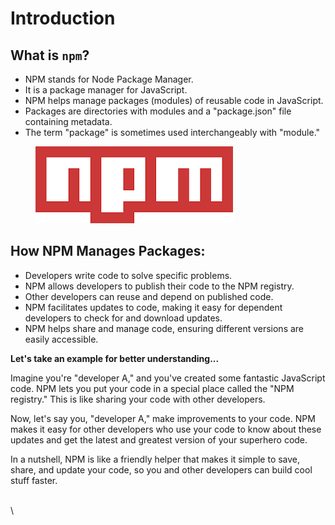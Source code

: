 # Introduction

## **What is `npm`?**

* NPM stands for Node Package Manager.
* It is a package manager for JavaScript.
* NPM helps manage packages (modules) of reusable code in JavaScript.
* Packages are directories with modules and a "package.json" file containing metadata.
* The term "package" is sometimes used interchangeably with "module."

<figure><img src=".gitbook/assets/npm.png" alt=""><figcaption></figcaption></figure>

## How NPM Manages Packages:

* Developers write code to solve specific problems.
* NPM allows developers to publish their code to the NPM registry.
* Other developers can reuse and depend on published code.
* NPM facilitates updates to code, making it easy for dependent developers to check for and download updates.
* NPM helps share and manage code, ensuring different versions are easily accessible.

**Let's take an example for better understanding...**

Imagine you're "developer A," and you've created some fantastic JavaScript code. NPM lets you put your code in a special place called the "NPM registry." This is like sharing your code with other developers.

Now, let's say you, "developer A," make improvements to your code. NPM makes it easy for other developers who use your code to know about these updates and get the latest and greatest version of your superhero code.

In a nutshell, NPM is like a friendly helper that makes it simple to save, share, and update your code, so you and other developers can build cool stuff faster.

\
\
